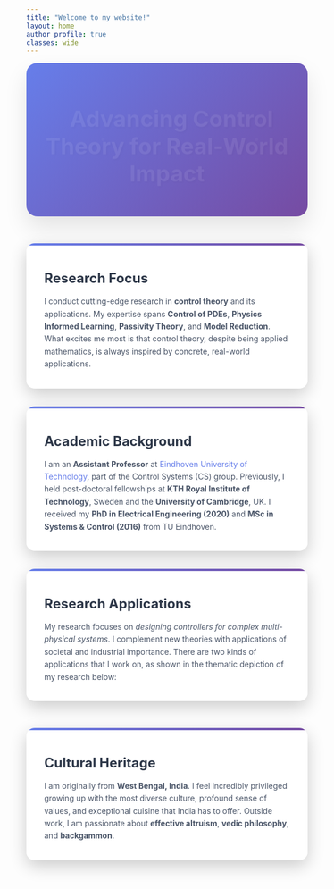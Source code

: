 ```yaml
---
title: "Welcome to my website!"
layout: home
author_profile: true
classes: wide
---
```


<!-- Font Awesome for icons -->
<link rel="stylesheet" href="https://cdnjs.cloudflare.com/ajax/libs/font-awesome/6.0.0/css/all.min.css">

<style>
.intro-section {
  background: linear-gradient(135deg, #667eea 0%, #764ba2 100%);
  color: white;
  padding: 3rem 2rem;
  border-radius: 20px;
  margin-bottom: 3rem;
  box-shadow: 0 20px 40px rgba(0, 0, 0, 0.1);
  position: relative;
  overflow: hidden;
}

.intro-section::before {
  content: '';
  position: absolute;
  top: 0;
  left: 0;
  right: 0;
  bottom: 0;
  background: url('data:image/svg+xml,<svg xmlns="http://www.w3.org/2000/svg" viewBox="0 0 100 100"><defs><pattern id="grain" width="100" height="100" patternUnits="userSpaceOnUse"><circle cx="50" cy="50" r="1" fill="white" opacity="0.1"/></pattern></defs><rect width="100" height="100" fill="url(%23grain)"/></svg>');
  opacity: 0.3;
}

.intro-content {
  position: relative;
  z-index: 2;
  text-align: center;
}

.catchy-oneliner {
  font-size: 2.5rem;
  font-weight: 700;
  margin-bottom: 2rem;
  text-shadow: 2px 2px 4px rgba(0, 0, 0, 0.3);
  animation: fadeInUp 1s ease-out;
}

.info-cards {
  display: grid;
  grid-template-columns: repeat(auto-fit, minmax(300px, 1fr));
  gap: 2rem;
  margin-top: 3rem;
}

.info-card {
  background: rgba(255, 255, 255, 0.95);
  color: #333;
  padding: 2rem;
  border-radius: 15px;
  box-shadow: 0 10px 30px rgba(0, 0, 0, 0.2);
  transition: all 0.3s ease;
  position: relative;
  overflow: hidden;
}

.info-card:hover {
  transform: translateY(-10px);
  box-shadow: 0 20px 40px rgba(0, 0, 0, 0.3);
}

.info-card::before {
  content: '';
  position: absolute;
  top: 0;
  left: 0;
  right: 0;
  height: 4px;
  background: linear-gradient(90deg, #667eea, #764ba2);
}

.card-icon {
  font-size: 3rem;
  margin-bottom: 1rem;
  color: #667eea;
  animation: bounceIn 1s ease-out 0.5s both;
}

.card-title {
  font-size: 1.5rem;
  font-weight: 700;
  margin-bottom: 1rem;
  color: #2d3748;
}

.card-content {
  line-height: 1.6;
  color: #4a5568;
}

@keyframes fadeInUp {
  from {
    opacity: 0;
    transform: translateY(30px);
  }
  to {
    opacity: 1;
    transform: translateY(0);
  }
}

@keyframes bounceIn {
  0% {
    opacity: 0;
    transform: scale(0.3);
  }
  50% {
    opacity: 1;
    transform: scale(1.05);
  }
  70% {
    transform: scale(0.9);
  }
  100% {
    opacity: 1;
    transform: scale(1);
  }
}

@media (max-width: 768px) {
  .catchy-oneliner {
    font-size: 2rem;
  }
  
  .info-cards {
    grid-template-columns: 1fr;
  }
}
</style>

<div class="intro-section">
  <div class="intro-content">
    <div class="catchy-oneliner">
      <i class="fas fa-rocket" style="margin-right: 1rem; color: #ffd700;"></i>
      Advancing Control Theory for Real-World Impact
    </div>
  </div>
</div>

<div class="info-cards">
  <div class="info-card">
    <div class="card-icon">
      <i class="fas fa-microscope"></i>
    </div>
    <div class="card-title">Research Focus</div>
    <div class="card-content">
      I conduct cutting-edge research in <strong>control theory</strong> and its applications. My expertise spans <strong>Control of PDEs</strong>, <strong>Physics Informed Learning</strong>, <strong>Passivity Theory</strong>, and <strong>Model Reduction</strong>. What excites me most is that control theory, despite being applied mathematics, is always inspired by concrete, real-world applications.
    </div>
  </div>

  <div class="info-card">
    <div class="card-icon">
      <i class="fas fa-graduation-cap"></i>
    </div>
    <div class="card-title">Academic Background</div>
    <div class="card-content">
      I am an <strong>Assistant Professor</strong> at <a href="https://www.tue.nl/en/" style="color: #667eea; text-decoration: none;">Eindhoven University of Technology</a>, part of the Control Systems (CS) group. Previously, I held post-doctoral fellowships at <strong>KTH Royal Institute of Technology</strong>, Sweden and the <strong>University of Cambridge</strong>, UK. I received my <strong>PhD in Electrical Engineering (2020)</strong> and <strong>MSc in Systems & Control (2016)</strong> from TU Eindhoven.
    </div>
  </div>

  <div class="info-card">
    <div class="card-icon">
      <i class="fas fa-cogs"></i>
    </div>
    <div class="card-title">Research Applications</div>
    <div class="card-content">
      My research focuses on <em>designing controllers for complex multi-physical systems</em>. I complement new theories with applications of societal and industrial importance. There are two kinds of applications that I work on, as shown in the thematic depiction of my research below:
    </div>
  </div>
</div>

<div class="info-cards">
  <div class="info-card">
    <div class="card-icon">
      <i class="fas fa-globe-asia"></i>
    </div>
    <div class="card-title">Cultural Heritage</div>
    <div class="card-content">
      I am originally from <strong>West Bengal, India</strong>. I feel incredibly privileged growing up with the most diverse culture, profound sense of values, and exceptional cuisine that India has to offer. Outside work, I am passionate about <strong>effective altruism</strong>, <strong>vedic philosophy</strong>, and <strong>backgammon</strong>.
    </div>
  </div>
</div>
